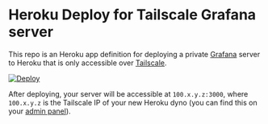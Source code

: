 # Heroku Deploy for Tailscale Grafana server

This repo is an Heroku app definition for deploying a private [Grafana](https://grafana.com/) server to Heroku that is only accessible over [Tailscale](https://tailscale.com/).

[![Deploy](https://www.herokucdn.com/deploy/button.svg)](https://heroku.com/deploy?template=https://github.com/soniaappasamy/tailscale-grafana-quick-deploy)

After deploying, your server will be accessible at `100.x.y.z:3000`, where `100.x.y.z` is the Tailscale IP of your new Heroku dyno (you can find this on your [admin panel](https://login.tailscale.com/admin/machines)).
